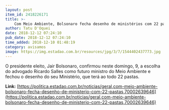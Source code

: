 ```yaml
---
layout: post
item_id: 2418226171
title: >-
    Com Meio Ambiente, Bolsonaro fecha desenho de ministérios com 22 pastas
author: Tatu D'Oquei
date: 2018-12-12 07:24:10
pub_date: 2018-12-12 07:24:10
time_added: 2018-12-10 01:48:19
category: avisamos
image: https://img.estadao.com.br/resources/jpg/3/7/1544402437773.jpg
---
```


O presidente eleito, Jair Bolsonaro, confirmou neste domingo, 9, a escolha do advogado Ricardo Salles como futuro ministro do Meio Ambiente e fechou o desenho do seu Ministério, que terá ao todo 22 pastas.

**Link:** [https://politica.estadao.com.br/noticias/geral,com-meio-ambiente-bolsonaro-fecha-desenho-de-ministerio-com-22-pastas,70002639646](https://politica.estadao.com.br/noticias/geral,com-meio-ambiente-bolsonaro-fecha-desenho-de-ministerio-com-22-pastas,70002639646)

